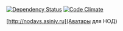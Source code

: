 [![Dependency Status](https://gemnasium.com/asiniy/nod_avatars.png)](https://gemnasium.com/asiniy/nod_avatars)
[![Code Climate](https://codeclimate.com/github/asiniy/nod_avatars.png)](https://codeclimate.com/github/asiniy/nod_avatars)

[http://nodavs.asiniy.ru](Аватары для НОД)
